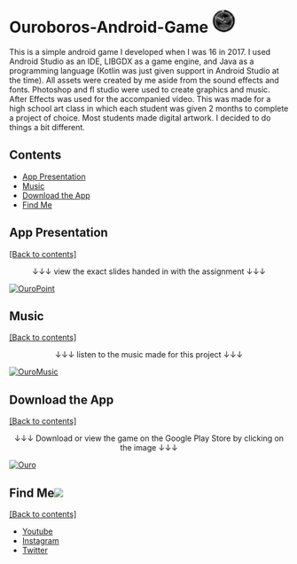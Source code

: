 # Ouroboros-Android-Game <img src="https://github.com/WilliamAmbrozic/Ouroboros-Android-Game/blob/master/Screenshots/LOGO.png" width="42">
This is a simple android game I developed when I was 16 in 2017. I used Android Studio as an IDE, LIBGDX as a game engine, and Java as a programming language (Kotlin was just given support in Android Studio at the time). All assets were created by me aside from the sound effects and fonts. Photoshop and fl studio were used to create graphics and music. After Effects was used for the accompanied video. This was made for a high school art class in which each student was given 2 months to complete a project of choice. Most students made digital artwork. I decided to do things a bit different.

## Contents
- [App Presentation](https://github.com/WilliamAmbrozic/Ouroboros-Android-Game#app-presentation)
- [Music](https://github.com/WilliamAmbrozic/Ouroboros-Android-Game#music)
- [Download the App](https://github.com/WilliamAmbrozic/Ouroboros-Android-Game#download-the-app)
- [Find Me](https://github.com/WilliamAmbrozic/Ouroboros-Android-Game#find-me)

## App Presentation

[[Back to contents]](https://github.com/WilliamAmbrozic/Ouroboros-Android-Game#contents)

<p align="center"> ↓↓↓ view the exact slides handed in with the assignment ↓↓↓ </p>

[![OuroPoint](https://imgur.com/download/k9r8TZr)](https://github.com/WilliamAmbrozic/Ouroboros-Android-Game/blob/master/Screenshots/Ouroboros.pptx?raw=true)

## Music

[[Back to contents]](https://github.com/WilliamAmbrozic/Ouroboros-Android-Game#contents)

<p align="center"> ↓↓↓ listen to the music made for this project ↓↓↓ </p>

[![OuroMusic](https://imgur.com/download/ALPBghu)](https://www.youtube.com/watch?v=EMU1n3Dfgg0)

## Download the App

[[Back to contents]](https://github.com/WilliamAmbrozic/Ouroboros-Android-Game#contents)

<p align="center">↓↓↓ Download or view the game on the Google Play Store by clicking on the image ↓↓↓</p>

[![Ouro](https://i.imgur.com/CIchpsu.png)](https://play.google.com/store/apps/details?id=com.game.willouroboros&hl=en)

## Find Me<img src="https://imgur.com/download/HT8IjZ5" width="25"> 

[[Back to contents]](https://github.com/WilliamAmbrozic/Ouroboros-Android-Game#contents)

- [Youtube](https://www.youtube.com/channel/UCL-VushY6SO0ofPTZ8iB3ag)
- [Instagram](https://www.instagram.com/williamambrozic)
- [Twitter](https://twitter.com/WilliamAmbrozic)

